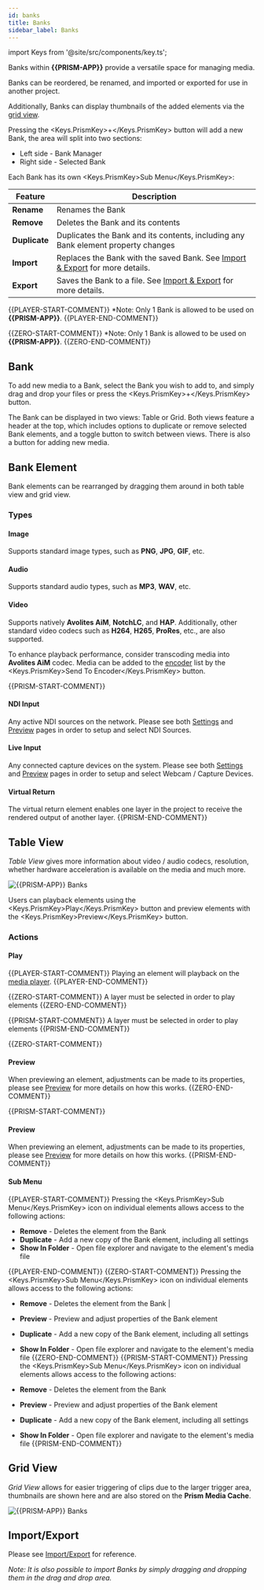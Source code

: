 ```yaml
---
id: banks
title: Banks
sidebar_label: Banks
---
```


import Keys from '@site/src/components/key.ts';

Banks within **{{PRISM-APP}}** provide a versatile space for managing media. 

Banks can be reordered, be renamed, and imported or exported for use in another project. 

Additionally, Banks can display thumbnails of the added elements via the [grid view](./banks#grid-view).

Pressing the <Keys.PrismKey>+</Keys.PrismKey> button will add a new Bank, the area will split into two sections:
- Left side - Bank Manager
- Right side - Selected Bank

Each Bank has its own <Keys.PrismKey>Sub Menu</Keys.PrismKey>:

| Feature | Description |
|--------|--------------|
| **Rename** | Renames the Bank | 
| **Remove**| Deletes the Bank and its contents | 
| **Duplicate**| Duplicates the Bank and its contents, including any Bank element property changes | 
| **Import** | Replaces the Bank with the saved Bank. See [Import & Export](../quick-start/import-export) for more details. | 
| **Export** | Saves the Bank to a file. See [Import & Export](../quick-start/import-export) for more details. | 

{{PLAYER-START-COMMENT}}
*Note: Only 1 Bank is allowed to be used on **{{PRISM-APP}}**.
{{PLAYER-END-COMMENT}}

{{ZERO-START-COMMENT}}
*Note: Only 1 Bank is allowed to be used on **{{PRISM-APP}}**.
{{ZERO-END-COMMENT}}

## Bank

To add new media to a Bank, select the Bank you wish to add to, and simply drag and drop your files or press the <Keys.PrismKey>+</Keys.PrismKey> button.

The Bank can be displayed in two views: Table or Grid. Both views feature a header at the top, which includes options to duplicate or remove selected Bank elements, and a toggle button to switch between views. There is also a button for adding new media.

## Bank Element
Bank elements can be rearranged by dragging them around in both table view and grid view.

### Types

#### Image 

Supports standard image types, such as **PNG**, **JPG**, **GIF**, etc.

#### Audio
Supports standard audio types, such as **MP3**, **WAV**, etc.

#### Video
Supports natively **Avolites AiM**, **NotchLC**, and **HAP**.
Additionally, other standard video codecs such as **H264**, **H265**, **ProRes**, etc., are also supported.

To enhance playback performance, consider transcoding media into **Avolites AiM** codec. Media can be added to the [encoder](../encoder/encoder) list by the <Keys.PrismKey>Send To Encoder</Keys.PrismKey> button. 

{{PRISM-START-COMMENT}}
#### NDI Input
Any active NDI sources on the network.
Please see both [Settings](../settings/settings-inputs) and [Preview](../quick-start/preview) pages in order to setup and select NDI Sources.

#### Live Input
Any connected capture devices on the system.
Please see both [Settings](../settings/settings-inputs) and [Preview](../quick-start/preview) pages in order to setup and select Webcam / Capture Devices.

#### Virtual Return
The virtual return element enables one layer in the project to receive the rendered output of another layer.
{{PRISM-END-COMMENT}}

## Table View

*Table View* gives more information about video / audio codecs, resolution, whether hardware acceleration is available on the media and much more.

![{{PRISM-APP}} Banks](/prismdocs/images/{{PRISM-APP-LOWER}}-table-banks.png)

Users can playback elements using the <Keys.PrismKey>Play</Keys.PrismKey> button and preview elements with the <Keys.PrismKey>Preview</Keys.PrismKey> button.

### Actions

#### Play

{{PLAYER-START-COMMENT}}
Playing an element will playback on the [media player](../play/mediaplayer).
{{PLAYER-END-COMMENT}}

{{ZERO-START-COMMENT}}
A layer must be selected in order to play elements
{{ZERO-END-COMMENT}}

{{PRISM-START-COMMENT}}
A layer must be selected in order to play elements
{{PRISM-END-COMMENT}}

{{ZERO-START-COMMENT}}
#### Preview

When previewing an element, adjustments can be made to its properties, please see [Preview](../quick-start/preview) for more details on how this works.
{{ZERO-END-COMMENT}}

{{PRISM-START-COMMENT}}
#### Preview

When previewing an element, adjustments can be made to its properties, please see [Preview](../quick-start/preview) for more details on how this works.
{{PRISM-END-COMMENT}}

#### Sub Menu
{{PLAYER-START-COMMENT}}
Pressing the <Keys.PrismKey>Sub Menu</Keys.PrismKey> icon on individual elements allows access to the following actions:

- **Remove** - Deletes the element from the Bank
- **Duplicate** - Add a new copy of the Bank element, including all settings
- **Show In Folder** - Open file explorer and navigate to the element's media file

{{PLAYER-END-COMMENT}}
{{ZERO-START-COMMENT}}
Pressing the <Keys.PrismKey>Sub Menu</Keys.PrismKey> icon on individual elements allows access to the following actions:

- **Remove** - Deletes the element from the Bank | 
- **Preview** - Preview and adjust properties of the Bank element
- **Duplicate** - Add a new copy of the Bank element, including all settings
- **Show In Folder** - Open file explorer and navigate to the element's media file
{{ZERO-END-COMMENT}}
{{PRISM-START-COMMENT}}
Pressing the <Keys.PrismKey>Sub Menu</Keys.PrismKey> icon on individual elements allows access to the following actions:

- **Remove** - Deletes the element from the Bank
- **Preview** - Preview and adjust properties of the Bank element
- **Duplicate** - Add a new copy of the Bank element, including all settings
- **Show In Folder** - Open file explorer and navigate to the element's media file
{{PRISM-END-COMMENT}}

## Grid View

*Grid View* allows for easier triggering of clips due to the larger trigger area, thumbnails are shown here and are also stored on the **Prism Media Cache**.

![{{PRISM-APP}} Banks](/prismdocs/images/{{PRISM-APP-LOWER}}-grid-banks.png)

## Import/Export

Please see [Import/Export](../quick-start/import-export) for reference.

*Note: It is also possible to import Banks by simply dragging and dropping them in the drag and drop area.*